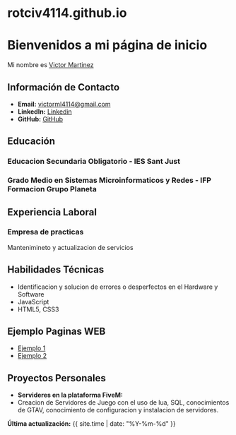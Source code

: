 # rotciv4114.github.io
# Bienvenidos a mi página de inicio

Mi nombre es [Victor Martinez](https://github.com/rotciv4114) 


## Información de Contacto
- **Email:** victorml4114@gmail.com
- **LinkedIn:** [Linkedin](www.linkedin.com/in/victor-martinez-bb9291210) 
- **GitHub:** [GitHub](https://github.com/rotciv4114/) 

## Educación
### Educacion Secundaria Obligatorio - IES Sant Just
### Grado Medio en Sistemas Microinformaticos y Redes - IFP Formacion Grupo Planeta

## Experiencia Laboral
### Empresa de practicas
Mantenimineto y actualizacion de servicios

## Habilidades Técnicas
- Identificacion y solucion de errores o desperfectos en el Hardware y Software
- JavaScript
- HTML5, CSS3

## Ejemplo Paginas WEB
- [Ejemplo 1](/nss/)
- [Ejemplo 2](/paginaweb/)

## Proyectos Personales
- **Servideres en la plataforma FiveM:**
- Creacion de Servidores de Juego con el uso de lua, SQL, conocimientos de GTAV, conocimiento de configuracion y instalacion de servidores.
 <!-- - **Nombre del Proyecto 2:** Descripción breve y enlace a GitHub. -->
  <!-- Agrega más proyectos según sea necesario -->

**Última actualización:** {{ site.time | date: "%Y-%m-%d" }}
<!--![Image](background4.jpg) -->

